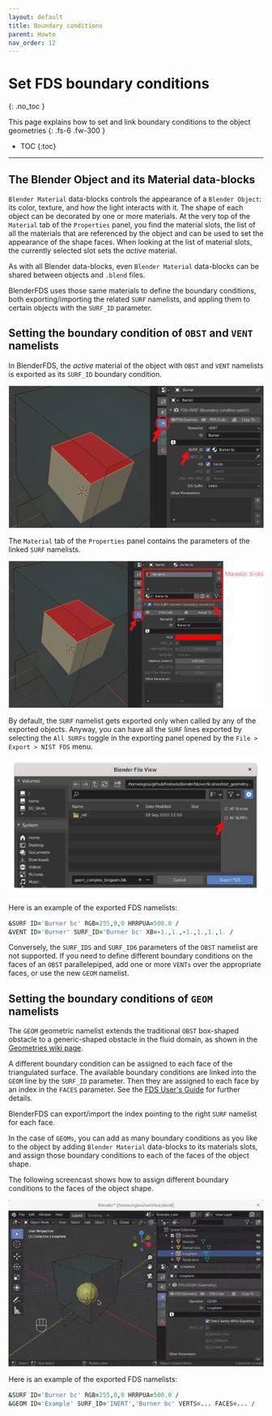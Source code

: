 ```yaml
---
layout: default
title: Boundary conditions
parent: Howto
nav_order: 12
---
```


# Set FDS boundary conditions
{: .no_toc }

This page explains how to set and link boundary conditions to the object geometries
{: .fs-6 .fw-300 }

* TOC
{:toc}

---

## The Blender Object and its Material data-blocks

`Blender Material` data-blocks controls the appearance of a `Blender Object`:
its color, texture, and how the light interacts with it.
The shape of each object can be decorated by one or more materials.
At the very top of the `Material` tab of the `Properties` panel, you find the material slots,
the list of all the materials that are referenced by the object
and can be used to set the appearance of the shape faces.
When looking at the list of material slots, the currently selected slot sets the *active* material.

As with all Blender data-blocks, even `Blender Material` data-blocks can be shared
between objects and `.blend` files.

BlenderFDS uses those same materials to define the boundary conditions,
both exporting/importing the related `SURF` namelists,
and appling them to certain objects with the `SURF_ID` parameter.

## Setting the boundary condition of `OBST` and `VENT` namelists

In BlenderFDS, the *active* material of the object with `OBST` and `VENT` namelists
is exported as its `SURF_ID` boundary condition.

![](images/boundary-conditions/VENT_properties_SURF_ID.png)

The `Material` tab of the `Properties` panel contains the parameters of the linked `SURF` namelists.

![](images/boundary-conditions/SURF_properties.png)

By default, the `SURF` namelist gets exported only when called by any of the exported objects.
Anyway, you can have all the `SURF` lines exported by selecting the `All SURFs` toggle
in the exporting panel opened by the `File > Export > NIST FDS` menu.

![](images/boundary-conditions/Export_all_SURFs.png)

Here is an example of the exported FDS namelists:

```fortran
&SURF ID='Burner bc' RGB=255,0,0 HRRPUA=500.0 /
&VENT ID='Burner' SURF_ID='Burner bc' XB=-1.,1.,-1.,1.,1.,1. /
```

Conversely, the `SURF_IDS` and `SURF_ID6` parameters of the `OBST` namelist are not supported.
If you need to define different boundary conditions on the faces of an `OBST` parallelepiped,
add one or more `VENTs` over the appropriate faces, or use the new `GEOM` namelist.

## Setting the boundary conditions of `GEOM` namelists

The `GEOM` geometric namelist extends the traditional `OBST` box-shaped obstacle
to a generic-shaped obstacle in the fluid domain, as shown in the [Geometries wiki page](geometries).

A different boundary condition can be assigned to each face of the triangulated surface.
The available boundary conditions are linked into the `GEOM` line by the `SURF_ID` parameter.
Then they are assigned to each face by an index in the `FACES` parameter.
See the [FDS User's Guide](https://pages.nist.gov/fds-smv/manuals.html) for further details.

BlenderFDS can export/import the index pointing to the right `SURF` namelist for each face.

In the case of `GEOMs`, you can add as many boundary conditions as you like to the object
by adding `Blender Material` data-blocks to its materials slots,
and assign those boundary conditions to each of the faces of the object shape.

The following screencast shows how to assign different boundary conditions to the faces of the object shape. 

![](images/boundary-conditions/GEOM_assign_material.gif)

Here is an example of the exported FDS namelists:

```fortran
&SURF ID='Burner bc' RGB=255,0,0 HRRPUA=500.0 /
&GEOM ID='Example' SURF_ID='INERT','Burner bc' VERTS=... FACES=... /
```

